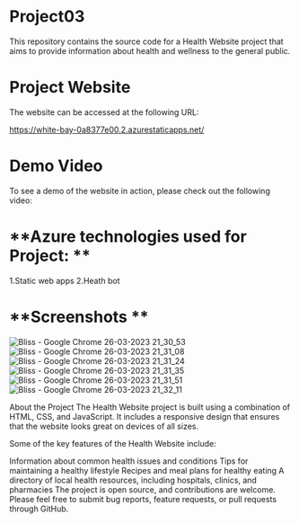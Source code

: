# Project03
This repository contains the source code for a Health Website project that aims to provide information about health and wellness to the general public.

# **Project Website**
The website can be accessed at the following URL:

https://white-bay-0a8377e00.2.azurestaticapps.net/

# **Demo Video**
To see a demo of the website in action, please check out the following video:


# **Azure technologies used for Project: **
1.Static web apps
2.Heath bot

# **Screenshots **
![Bliss - Google Chrome 26-03-2023 21_30_53](https://user-images.githubusercontent.com/81307680/227788367-dc15757b-55cd-4d3e-9027-14e46779963e.png)
![Bliss - Google Chrome 26-03-2023 21_31_08](https://user-images.githubusercontent.com/81307680/227788397-23403fbd-e97e-479d-902a-2e17bf85446e.png)
![Bliss - Google Chrome 26-03-2023 21_31_24](https://user-images.githubusercontent.com/81307680/227788456-af23751a-8a0f-4abd-b41e-7133dc73b9a5.png)
![Bliss - Google Chrome 26-03-2023 21_31_35](https://user-images.githubusercontent.com/81307680/227788489-e55c0ac4-08d1-4078-9d2c-db1d3671dd4f.png)
![Bliss - Google Chrome 26-03-2023 21_31_51](https://user-images.githubusercontent.com/81307680/227788504-7cc86a8b-b4a1-4d2b-a080-749bb15e1220.png)
![Bliss - Google Chrome 26-03-2023 21_32_11](https://user-images.githubusercontent.com/81307680/227788514-67ce4b2d-c782-4804-a5d4-baf0aab3344f.png)


About the Project
The Health Website project is built using a combination of HTML, CSS, and JavaScript. It includes a responsive design that ensures that the website looks great on devices of all sizes.

Some of the key features of the Health Website include:

Information about common health issues and conditions
Tips for maintaining a healthy lifestyle
Recipes and meal plans for healthy eating
A directory of local health resources, including hospitals, clinics, and pharmacies
The project is open source, and contributions are welcome. Please feel free to submit bug reports, feature requests, or pull requests through GitHub.
